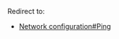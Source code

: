 Redirect to:

*   [Network configuration#Ping](/index.php/Network_configuration#Ping "Network configuration")